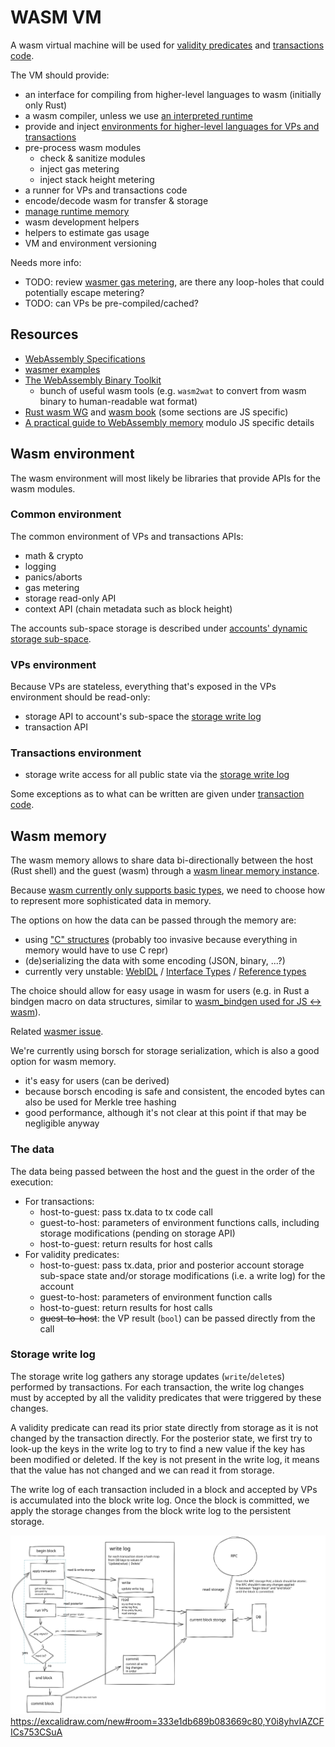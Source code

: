 # WASM VM

A wasm virtual machine will be used for [validity predicates](./vp.md) and [transactions code](./tx-execution.md). 

The VM should provide:
- an interface for compiling from higher-level languages to wasm (initially only Rust)
- a wasm compiler, unless we use [an interpreted runtime](/explore/libraries/wasm.md)
- provide and inject [environments for higher-level languages for VPs and transactions](#wasm-environment)
- pre-process wasm modules
  - check & sanitize modules
  - inject gas metering
  - inject stack height metering
- a runner for VPs and transactions code
- encode/decode wasm for transfer & storage
- [manage runtime memory](#wasm-memory)
- wasm development helpers
- helpers to estimate gas usage
- VM and environment versioning

Needs more info:
- TODO: review [wasmer gas metering](https://github.com/wasmerio/wasmer/blob/1ee7b4a07ff1acaec93078e618d64c810e7691f0/examples/metering.rs), are there any loop-holes that could potentially escape metering?
- TODO: can VPs be pre-compiled/cached?

## Resources

- [WebAssembly Specifications](https://webassembly.github.io/spec/)
- [wasmer examples](https://docs.wasmer.io/integrations/examples)
- [The WebAssembly Binary Toolkit](https://github.com/webassembly/wabt/)
  - bunch of useful wasm tools (e.g. `wasm2wat` to convert from wasm binary to human-readable wat format) 
- [Rust wasm WG](https://github.com/rustwasm/team) and [wasm book](https://rustwasm.github.io/book/introduction.html) (some sections are JS specific)
- [A practical guide to WebAssembly memory](https://radu-matei.com/blog/practical-guide-to-wasm-memory/) modulo JS specific details

## Wasm environment

The wasm environment will most likely be libraries that provide APIs for the wasm modules.

### Common environment

The common environment of VPs and transactions APIs:

- math & crypto
- logging
- panics/aborts
- gas metering
- storage read-only API
- context API (chain metadata such as block height)

The accounts sub-space storage is described under [accounts' dynamic storage sub-space](./accounts.md#dynamic-storage-sub-space).

### VPs environment

Because VPs are stateless, everything that's exposed in the VPs environment should be read-only:

- storage API to account's sub-space the [storage write log](#storage-write-log)
- transaction API

### Transactions environment

- storage write access for all public state via the [storage write log](#storage-write-log)

Some exceptions as to what can be written are given under [transaction code](./tx-execution.md#tx-code).


## Wasm memory

The wasm memory allows to share data bi-directionally between the host (Rust shell) and the guest (wasm) through a [wasm linear memory instance](https://webassembly.github.io/spec/core/exec/runtime.html#syntax-meminst).

Because [wasm currently only supports basic types](https://webassembly.github.io/spec/core/syntax/types.html), we need to choose how to represent more sophisticated data in memory.

The options on how the data can be passed through the memory are:
- using ["C" structures](https://doc.rust-lang.org/nomicon/other-reprs.html#reprc) (probably too invasive because everything in memory would have to use C repr)
- (de)serializing the data with some encoding (JSON, binary, ...?)
- currently very unstable: [WebIDL](https://developer.mozilla.org/en-US/docs/Glossary/WebIDL) / [Interface Types](https://github.com/WebAssembly/interface-types/blob/master/proposals/interface-types/Explainer.md) / [Reference types](https://github.com/WebAssembly/reference-types)

The choice should allow for easy usage in wasm for users (e.g. in Rust a bindgen macro on data structures, similar to [wasm_bindgen used for JS <-> wasm](https://github.com/rustwasm/wasm-bindgen)).

Related [wasmer issue](https://github.com/wasmerio/wasmer/issues/315).

We're currently using borsch for storage serialization, which is also a good option for wasm memory. 
- it's easy for users (can be derived)
- because borsch encoding is safe and consistent, the encoded bytes can also be used for Merkle tree hashing
- good performance, although it's not clear at this point if that may be negligible anyway

### The data

The data being passed between the host and the guest in the order of the execution:

- For transactions:
  - host-to-guest: pass tx.data to tx code call
  - guest-to-host: parameters of environment functions calls, including storage modifications (pending on storage API)
  - host-to-guest: return results for host calls
- For validity predicates:
  - host-to-guest: pass tx.data, prior and posterior account storage sub-space state and/or storage modifications (i.e. a write log) for the account
  - guest-to-host: parameters of environment function calls
  - host-to-guest: return results for host calls
  - ~~guest-to-host~~: the VP result (`bool`) can be passed directly from the call

### Storage write log

The storage write log gathers any storage updates (`write`/`delete`s) performed by transactions. For each transaction, the write log changes must by accepted by all the validity predicates that were triggered by these changes.

A validity predicate can read its prior state directly from storage as it is not changed by the transaction directly. For the posterior state, we first try to look-up the keys in the write log to try to find a new value if the key has been modified or deleted. If the key is not present in the write log, it means that the value has not changed and we can read it from storage.

The write log of each transaction included in a block and accepted by VPs is accumulated into the block write log. Once the block is committed, we apply the storage changes from the block write log to the persistent storage.

![write log](./wasm-vm/storage-write-log.svg  "storage write log")
<https://excalidraw.com/new#room=333e1db689b083669c80,Y0i8yhvIAZCFICs753CSuA>
